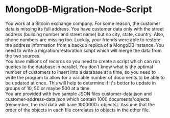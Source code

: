 # MongoDB-Migration-Node-Script
You work at a Bitcoin exchange company. For some reason, the customer data is missing its full address.
You have customer data only with the street address (building number and street name) but no city, state, country.
Also, phone numbers are missing too. 
Luckily, your friends were able to restore the address information from a backup replica of a MongoDB instance. 
You need to write a migration/restoration script which will merge the data from the two sources.  
You have millions of records so you need to create a script which can run queries to the database in parallel.
You don't know what is the optimal number of customers to insert into a database at a time,
so you need to write the program to allow for a variable number of documents to be able to be updated at once.
This will help to determine if it's better to update in groups of 10, 50 or maybe 500 at a time.  
You are provided with two sample JSON files customer-data.json and customer-address-data.json which contain 1000 documents/objects 
(remember, the real data will have 1000000+ objects).
Assume that the order of the objects in each file correlates to objects in the other file.
